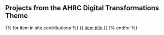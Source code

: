 
<div id="index-page">

<h2>Projects from the AHRC Digital Transformations Theme</h2>

{% for item in site.contributions %}
<a class="titles" href="{{ site.baseurl }}{{ item.url }}">{{ item.title }}</a>
{% endfor %}

</div>
